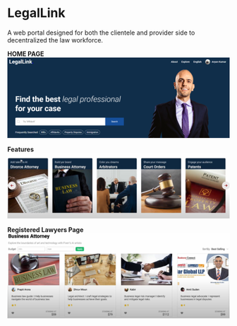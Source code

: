 # LegalLink
A web portal designed for both the clientele and provider side to decentralized the law workforce.

**HOME PAGE**
![Home Page](Photos/Firstpage.png)

**Features**
![Facilities](Photos/facilities.png)

**Registered Lawyers Page**
![Lawyer's Page](Photos/facilities_2.png)


